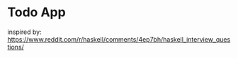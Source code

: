 # Todo App

inspired by: <https://www.reddit.com/r/haskell/comments/4ep7bh/haskell_interview_questions/>


